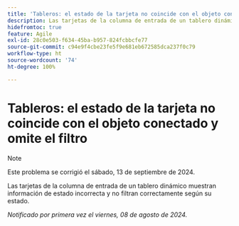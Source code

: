 ```yaml
---
title: 'Tableros: el estado de la tarjeta no coincide con el objeto conectado y omite el filtro'
description: Las tarjetas de la columna de entrada de un tablero dinámico muestran información de estado incorrecta y no filtran correctamente según su estado.
hidefromtoc: true
feature: Agile
exl-id: 28c0e503-f634-45ba-b957-824fcbbcfe77
source-git-commit: c94e9f4cbe23fe5f9e681eb672585dca237f0c79
workflow-type: ht
source-wordcount: '74'
ht-degree: 100%

---
```


# Tableros: el estado de la tarjeta no coincide con el objeto conectado y omite el filtro

>[!NOTE]
>
>Este problema se corrigió el sábado, 13 de septiembre de 2024.

Las tarjetas de la columna de entrada de un tablero dinámico muestran información de estado incorrecta y no filtran correctamente según su estado.

_Notificado por primera vez el viernes, 08 de agosto de 2024._

